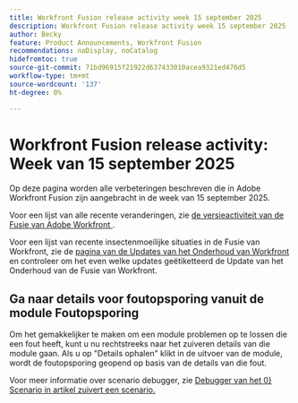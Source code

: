 ```yaml
---
title: Workfront Fusion release activity week 15 september 2025
description: Workfront Fusion release activity week 15 september 2025
author: Becky
feature: Product Announcements, Workfront Fusion
recommendations: noDisplay, noCatalog
hidefromtoc: true
source-git-commit: 71bd96915f21922d637433010acea9321ed476d5
workflow-type: tm+mt
source-wordcount: '137'
ht-degree: 0%

---
```


# Workfront Fusion release activity: Week van 15 september 2025

Op deze pagina worden alle verbeteringen beschreven die in Adobe Workfront Fusion zijn aangebracht in de week van 15 september 2025.

Voor een lijst van alle recente veranderingen, zie [ de versieactiviteit van de Fusie van Adobe Workfront ](/help/workfront-fusion/fusion-product-releases/fusion-release-activity.md).

Voor een lijst van recente insectenmoeilijke situaties in de Fusie van Workfront, zie de [ pagina van de Updates van het Onderhoud van Workfront ](https://experienceleague.adobe.com/nl/docs/workfront-known-issues/releases/current-updates) en controleer om het even welke updates geëtiketteerd de Update van het Onderhoud van de Fusie van Workfront.

## Ga naar details voor foutopsporing vanuit de module Foutopsporing

Om het gemakkelijker te maken om een module problemen op te lossen die een fout heeft, kunt u nu rechtstreeks naar het zuiveren details van die module gaan. Als u op &quot;Details ophalen&quot; klikt in de uitvoer van de module, wordt de foutopsporing geopend op basis van de details van die fout.

Voor meer informatie over scenario debugger, zie [ Debugger van het 0&rbrace; Scenario in artikel zuivert een scenario.](/help/workfront-fusion/manage-scenarios/debug-a-scenario.md#scenario-debugger)

